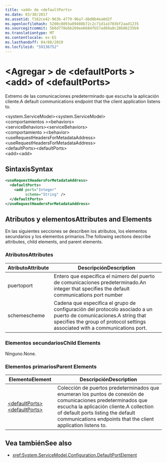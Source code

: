 ```yaml
---
title: <add> de <defaultPorts>
ms.date: 03/30/2017
ms.assetid: f162ce42-963b-4779-96a7-d6d8b4ea0d2f
ms.openlocfilehash: 5200c8893a89488b72c2c71d1a3703bf2aad1235
ms.sourcegitcommit: 5b6d778ebb269ee6684fb57ad69a8c28b06235b9
ms.translationtype: MT
ms.contentlocale: es-ES
ms.lasthandoff: 04/08/2019
ms.locfileid: "59136752"
---
```

# <a name="add-of-defaultports"></a><span data-ttu-id="de18d-102">\<Agregar > de \<defaultPorts ></span><span class="sxs-lookup"><span data-stu-id="de18d-102">\<add> of \<defaultPorts></span></span>
<span data-ttu-id="de18d-103">Extremo de las comunicaciones predeterminado que escucha la aplicación cliente.</span><span class="sxs-lookup"><span data-stu-id="de18d-103">A default communications endpoint that the client application listens to.</span></span>  
  
 <span data-ttu-id="de18d-104">\<system.ServiceModel></span><span class="sxs-lookup"><span data-stu-id="de18d-104">\<system.ServiceModel></span></span>  
<span data-ttu-id="de18d-105">\<comportamientos ></span><span class="sxs-lookup"><span data-stu-id="de18d-105">\<behaviors></span></span>  
<span data-ttu-id="de18d-106">\<serviceBehaviors></span><span class="sxs-lookup"><span data-stu-id="de18d-106">\<serviceBehaviors></span></span>  
<span data-ttu-id="de18d-107">\<comportamiento ></span><span class="sxs-lookup"><span data-stu-id="de18d-107">\<behavior></span></span>  
<span data-ttu-id="de18d-108">\<useRequestHeadersForMetadataAddress></span><span class="sxs-lookup"><span data-stu-id="de18d-108">\<useRequestHeadersForMetadataAddress></span></span>  
<span data-ttu-id="de18d-109">\<defaultPorts></span><span class="sxs-lookup"><span data-stu-id="de18d-109">\<defaultPorts></span></span>  
<span data-ttu-id="de18d-110">\<add></span><span class="sxs-lookup"><span data-stu-id="de18d-110">\<add></span></span>  
  
## <a name="syntax"></a><span data-ttu-id="de18d-111">Sintaxis</span><span class="sxs-lookup"><span data-stu-id="de18d-111">Syntax</span></span>  
  
```xml  
<useRequestHeadersForMetadataAddress>
  <defaultPorts>
    <add port="Integer"
         scheme="String" />
  </defaultPorts>
</useRequestHeadersForMetadataAddress>
```  
  
## <a name="attributes-and-elements"></a><span data-ttu-id="de18d-112">Atributos y elementos</span><span class="sxs-lookup"><span data-stu-id="de18d-112">Attributes and Elements</span></span>  
 <span data-ttu-id="de18d-113">En las siguientes secciones se describen los atributos, los elementos secundarios y los elementos primarios.</span><span class="sxs-lookup"><span data-stu-id="de18d-113">The following sections describe attributes, child elements, and parent elements.</span></span>  
  
### <a name="attributes"></a><span data-ttu-id="de18d-114">Atributos</span><span class="sxs-lookup"><span data-stu-id="de18d-114">Attributes</span></span>  
  
|<span data-ttu-id="de18d-115">Atributo</span><span class="sxs-lookup"><span data-stu-id="de18d-115">Attribute</span></span>|<span data-ttu-id="de18d-116">Descripción</span><span class="sxs-lookup"><span data-stu-id="de18d-116">Description</span></span>|  
|---------------|-----------------|  
|<span data-ttu-id="de18d-117">puerto</span><span class="sxs-lookup"><span data-stu-id="de18d-117">port</span></span>|<span data-ttu-id="de18d-118">Entero que especifica el número del puerto de comunicaciones predeterminado.</span><span class="sxs-lookup"><span data-stu-id="de18d-118">An integer that specifies the default communications port number</span></span>|  
|<span data-ttu-id="de18d-119">scheme</span><span class="sxs-lookup"><span data-stu-id="de18d-119">scheme</span></span>|<span data-ttu-id="de18d-120">Cadena que especifica el grupo de configuración del protocolo asociado a un puerto de comunicaciones.</span><span class="sxs-lookup"><span data-stu-id="de18d-120">A string that specifies the group of protocol settings associated with a communications port.</span></span>|  
  
### <a name="child-elements"></a><span data-ttu-id="de18d-121">Elementos secundarios</span><span class="sxs-lookup"><span data-stu-id="de18d-121">Child Elements</span></span>  
 <span data-ttu-id="de18d-122">Ninguno.</span><span class="sxs-lookup"><span data-stu-id="de18d-122">None.</span></span>  
  
### <a name="parent-elements"></a><span data-ttu-id="de18d-123">Elementos primarios</span><span class="sxs-lookup"><span data-stu-id="de18d-123">Parent Elements</span></span>  
  
|<span data-ttu-id="de18d-124">Elemento</span><span class="sxs-lookup"><span data-stu-id="de18d-124">Element</span></span>|<span data-ttu-id="de18d-125">Descripción</span><span class="sxs-lookup"><span data-stu-id="de18d-125">Description</span></span>|  
|-------------|-----------------|  
|[<span data-ttu-id="de18d-126">\<defaultPorts></span><span class="sxs-lookup"><span data-stu-id="de18d-126">\<defaultPorts></span></span>](../../../../../docs/framework/configure-apps/file-schema/wcf/defaultports.md)|<span data-ttu-id="de18d-127">Colección de puertos predeterminados que enumeran los puntos de conexión de comunicaciones predeterminados que escucha la aplicación cliente.</span><span class="sxs-lookup"><span data-stu-id="de18d-127">A collection of default ports listing the default communications endpoints that the client application listens to.</span></span>|  
  
## <a name="see-also"></a><span data-ttu-id="de18d-128">Vea también</span><span class="sxs-lookup"><span data-stu-id="de18d-128">See also</span></span>

- <xref:System.ServiceModel.Configuration.DefaultPortElement>
